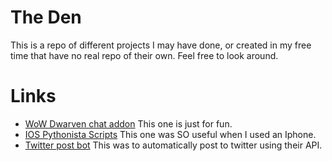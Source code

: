 # The Den

 This is a repo of different projects I may have done, or created in my free time that have no real repo of their own. 
 Feel free to look around.
 
 # Links
- [WoW Dwarven chat addon](https://github.com/Gruzzly-bear/The-Den/tree/master/DwarvenChat)
This one is just for fun.
- [IOS Pythonista Scripts](https://github.com/Gruzzly-bear/The-Den/tree/master/IOS%20Pythonista%20sync%20scripts)
This one was SO useful when I used an Iphone.
- [Twitter post bot](https://github.com/Gruzzly-bear/The-Den/tree/master/TwitterBot)
This was to automatically post to twitter using their API.




